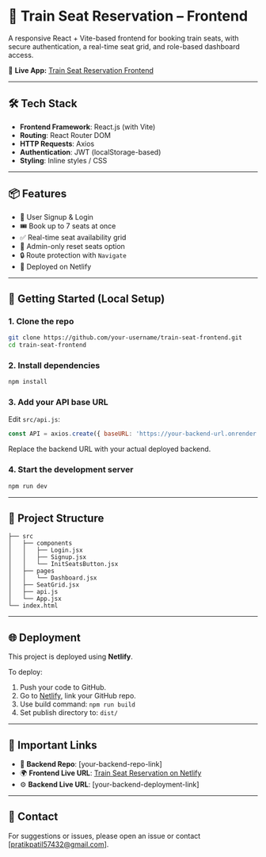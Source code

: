 # 🚆 Train Seat Reservation – Frontend

A responsive React + Vite-based frontend for booking train seats, with secure authentication, a real-time seat grid, and role-based dashboard access.

🔗 **Live App:** [Train Seat Reservation Frontend](https://6811132467093ee900ac19f4--incomparable-gingersnap-76c15b.netlify.app/)

---

## 🛠 Tech Stack

- **Frontend Framework**: React.js (with Vite)
- **Routing**: React Router DOM
- **HTTP Requests**: Axios
- **Authentication**: JWT (localStorage-based)
- **Styling**: Inline styles / CSS

---

## 📦 Features

- 🔐 User Signup & Login
- 🎟️ Book up to 7 seats at once
- ✅ Real-time seat availability grid
- 🔄 Admin-only reset seats option
- 🔒 Route protection with `Navigate`
- 🚀 Deployed on Netlify

---

## 🚀 Getting Started (Local Setup)

### 1. Clone the repo

```bash
git clone https://github.com/your-username/train-seat-frontend.git
cd train-seat-frontend
```

### 2. Install dependencies

```bash
npm install
```

### 3. Add your API base URL

Edit `src/api.js`:

```js
const API = axios.create({ baseURL: 'https://your-backend-url.onrender.com/api' });
```

Replace the backend URL with your actual deployed backend.

### 4. Start the development server

```bash
npm run dev
```

---

## 📁 Project Structure

```
├── src
│   ├── components
│   │   ├── Login.jsx
│   │   ├── Signup.jsx
│   │   └── InitSeatsButton.jsx
│   ├── pages
│   │   └── Dashboard.jsx
│   ├── SeatGrid.jsx
│   ├── api.js
│   └── App.jsx
└── index.html
```

---

## 🌐 Deployment

This project is deployed using **Netlify**.

To deploy:

1. Push your code to GitHub.
2. Go to [Netlify](https://netlify.com), link your GitHub repo.
3. Use build command: `npm run build`
4. Set publish directory to: `dist/`

---

## 🔗 Important Links

- 🔧 **Backend Repo**: [your-backend-repo-link]
- 🌍 **Frontend Live URL**: [Train Seat Reservation on Netlify](https://6811132467093ee900ac19f4--incomparable-gingersnap-76c15b.netlify.app/)
- ⚙️ **Backend Live URL**: [your-backend-deployment-link]

---

## 📩 Contact

For suggestions or issues, please open an issue or contact [pratikpatil57432@gmail.com].
